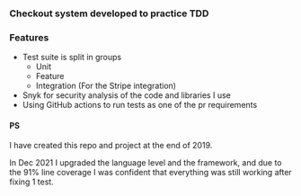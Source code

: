 ### Checkout system developed to practice TDD

### Features

* Test suite is split in groups
    * Unit
    * Feature
    * Integration (For the Stripe integration)
* Snyk for security analysis of the code and libraries I use
* Using GitHub actions to run tests as one of the pr requirements

#### PS

I have created this repo and project at the end of 2019.

In Dec 2021 I upgraded the language level and the framework, and due to the 91% line coverage I was confident that
everything was still working after fixing 1 test.